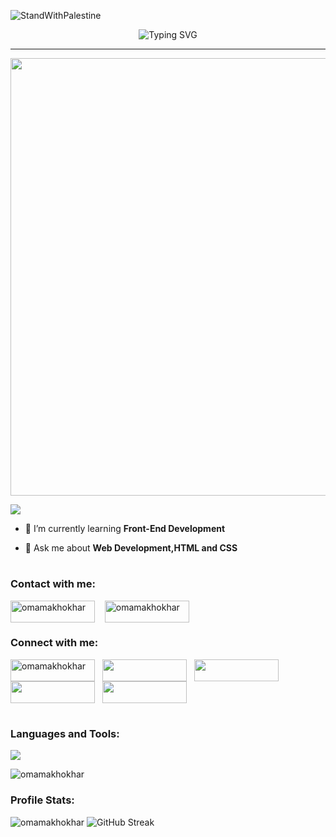 ![StandWithPalestine](https://raw.githubusercontent.com/Safouene1/support-palestine-banner/master/StandWithPalestine.svg)

<p align="center"><img src="https://readme-typing-svg.herokuapp.com?font=Changa&weight=500&size=38&duration=5025&pause=1010&color=0097B2&background=15192000&center=true&vCenter=true&repeat=false&random=false&width=550&height=25&lines=Hello%2C+There!;I'm+Omama+Khokhar" alt="Typing SVG" /></p>

---

<p align="center"><img src="https://i.pinimg.com/originals/44/c7/c1/44c7c1f3fbd68b2151c37af5f08198f1.gif" width="700px" ></p>

<p align="left"><a href="https://visitorbadge.io/status?path=https%3A%2F%2Fgithub.com%2FOmamaKhokhar"><img src="https://api.visitorbadge.io/api/visitors?path=https%3A%2F%2Fgithub.com%2FOmamaKhokhar&label=PROFILE%20VIEWS&labelColor=%23151920&countColor=%230097b2&labelStyle=upper" /></a></p>

- 🎯 I’m currently learning **Front-End Development**

- 💬 Ask me about **Web Development,HTML and CSS**


#

<h3 align="left" font-size="34px">Contact with me:</h3>
<p align="left">
<a href="mailto:workwithomama@outlook.com" target="_blank"><img align="center" src="https://img.shields.io/badge/Outlook-0078D4?style=for-the-badge&logo=microsoft-outlook&logoColor=white" alt="omamakhokhar" width="135px" height="35px"/></a> &nbsp;&nbsp;
<a href="mailto:workwithomama@gmail.com" target="_blank"><img align="center" src="https://img.shields.io/badge/Gmail-D14836?style=for-the-badge&logo=gmail&logoColor=white" alt="omamakhokhar" width="135px" height="35px"/></a> &nbsp;&nbsp;
</p>


<h3 align="left">Connect with me:</h3>
<p align="left">
<a href="https://linkedin.com/in/omamakhokhar" target="_blank" height="45px"><img align="center" src="https://img.shields.io/badge/LinkedIn-0077B5?style=for-the-badge&logo=linkedin&logoColor=white" alt="omamakhokhar" width="135px" height="35px"/></a>&nbsp;&nbsp;
<a href="https://dev.to/omamakhokhar" target="_blank" height="45px"><img align="center" src="https://img.shields.io/badge/dev.to-0A0A0A?style=for-the-badge&logo=devdotto&logoColor=white" width="135px" height="35px" /></a>&nbsp;&nbsp;
<a href="https://stackoverflow.com/users/23182618/omama-khokhar" target="_blank" height="45px"><img align="center" src="https://img.shields.io/badge/Stack_Overflow-FE7A16?style=for-the-badge&logo=stack-overflow&logoColor=white" width="135px" height="35px" /></a>&nbsp;&nbsp;
<a href="https://medium.com/@omamakhokhar" target="_blank" height="45px" ><img align="center" src="https://img.shields.io/badge/Medium-12100E?style=for-the-badge&logo=medium&logoColor=white" width="135px" height="35px" /></a>&nbsp;&nbsp;
<a href="https://www.leetcode.com/omamakhokhar" target="_blank" height="45px"><img align="center" src="https://img.shields.io/badge/-LeetCode-FFA116?style=for-the-badge&logo=LeetCode&logoColor=black" width="135px" height="35px"/></a>&nbsp;&nbsp;
</p>

#

<h3 align="left">Languages and Tools:</h3>
<p align="left">
    <img src="https://skillicons.dev/icons?i=html,css,ai&theme=dark" />
</p>
<p><img src="https://github-readme-stats.vercel.app/api/top-langs?username=omamakhokhar&show_icons=true&locale=en&layout=compact&card_width=480&bg_color=151920&border_color=0097B2&title_color=0097B2&text_color=FFFFFF" alt="omamakhokhar" /></p>

<h3 align="left">Profile Stats:</h3>
<img src="https://github-readme-stats.vercel.app/api?username=omamakhokhar&show_icons=true&locale=en&card_width=480&rank_icon=github&bg_color=151920&ring_color=0097B2&border_color=0097B2&icon_color=006F83&title_color=0097B2&text_color=FFFFFF" alt="omamakhokhar" />
<img src="https://streak-stats.demolab.com?user=omamakhokhar&hide_border=false&border=0097B2&border_radius=5&date_format=j%20M%5B%20Y%5D&card_width=480&background=151920&&ring=0097B2&fire=006F83&currStreakNum=006F83&sideNums=006F83&currStreakLabel=FFFFFF&sideLabels=FFFFFF&dates=FFFFFF&excludeDaysLabel=FFFFFF&stroke=FFFFFF" alt="GitHub Streak" />
